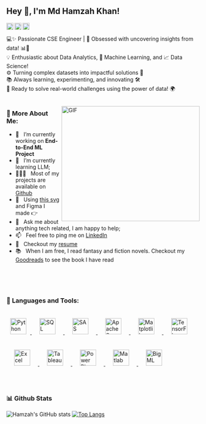 ## Hey 👋, I'm Md Hamzah Khan!
<a href='https://www.linkedin.com/in/md-hamzah-khan-ba2a93259/'><img align='left' alt="linkedin" src="https://raw.githubusercontent.com/rahul-jha98/rahul-jha98/561d474902b59c7429ec22bb73e225696c27b202/assets/linkedin.svg" height='18px'/></a>
<a href='https://x.com/hamzahkhan602'><img align='left' alt="twitter" src="https://raw.githubusercontent.com/rahul-jha98/rahul-jha98/561d474902b59c7429ec22bb73e225696c27b202/assets/twitter.svg" height='18px'/></a>
<a href="https://www.instagram.com/hamzah.khan__/">
  <img alt="Instagram" src="https://raw.githubusercontent.com/rahul-jha98/rahul-jha98/561d474902b59c7429ec22bb73e225696c27b202/assets/instagram.svg" height="18px"/>
</a>


💻✨ Passionate CSE Engineer | 🌟 Obsessed with uncovering insights from data! 📊🤖<br/>
💡 Enthusiastic about Data Analytics, 🧠 Machine Learning, and 📈 Data Science!<br/>
⚙️ Turning complex datasets into impactful solutions 🚀<br/>
📚 Always learning, experimenting, and innovating 🛠️<br/>
🎯 Ready to solve real-world challenges using the power of data! 🌍
<br/>
<br/>

<img align="right" alt="GIF" src="https://raw.githubusercontent.com/rahul-jha98/rahul-jha98/main/techstack.gif" width="360px" height="300px"/>
  
### 🧐 More About Me:

- 🔭 &nbsp; I’m currently working on **End-to-End ML Project**
- 🌱 &nbsp; I’m currently learning LLM; 
- 👨🏻‍💻 &nbsp; Most of my projects are available on [Github](https://github.com/hamzahk602?tab=repositories)
- 🎨 &nbsp; Using [this svg](https://storyset.com/illustration/javascript-frameworks/amico) and Figma I made 👉
- 💬 &nbsp; Ask me about anything tech related, I am happy to help;
- 📫 &nbsp; Feel free to ping me on [LinkedIn](https://www.linkedin.com/in/md-hamzah-khan-ba2a93259/)
- 📝 &nbsp; Checkout my [resume](https://drive.google.com/file/d/1Ac0u9TL9z8gBDG3iV5xTIbG3AAG5UWa5/view?usp=share_link)
- 📚 &nbsp; When I am free, I read fantasy and fiction novels. Checkout my [Goodreads](https://www.goodreads.com/rahul-jha98) to see the book I have read

<br>
<br>
<br>

### 🔨 Languages and Tools:

<p>
  <a href="https://www.python.org/" target="_blank ">
    <img src="https://upload.wikimedia.org/wikipedia/commons/c/c3/Python-logo-notext.svg" alt="Python" height="42" style="margin: 10px;"/>
  </a>
  <a href="https://www.microsoft.com/en-us/sql-server" target="_blank">
    <img src="https://upload.wikimedia.org/wikipedia/commons/8/87/SQL_logo.svg" alt="SQL" height="42" style="margin: 20px;"/>
  </a>
  <a href="https://www.sas.com/" target="_blank">
    <img src="https://upload.wikimedia.org/wikipedia/commons/d/df/SAS_logo.svg" alt="SAS" height="42" style="margin: 20px;"/>
  </a>
  <a href="https://spark.apache.org/" target="_blank">
    <img src="https://upload.wikimedia.org/wikipedia/commons/f/f3/Apache_Spark_logo.svg" alt="Apache Spark" height="42" style="margin: 20px;"/>
  </a>
  <a href="https://matplotlib.org/" target="_blank">
    <img src="https://upload.wikimedia.org/wikipedia/commons/8/84/Matplotlib_icon.svg" alt="Matplotlib" height="42" style="margin: 20px;"/>
  </a>
  <a href="https://www.tensorflow.org/" target="_blank">
    <img src="https://upload.wikimedia.org/wikipedia/commons/2/2d/Tensorflow_logo.svg" alt="TensorFlow" height="42" style="margin: 20px;"/>
  </a>
  <a href="https://www.microsoft.com/en-us/microsoft-365/excel" target="_blank">
    <img src="https://upload.wikimedia.org/wikipedia/commons/8/87/Microsoft_Excel_2013_logo.svg" alt="Excel" height="42" style="margin: 20px;"/>
  </a>
  <a href="https://www.tableau.com/" target="_blank">
    <img src="https://public.tableau.com/app/resources/images/tableau-public-logo.png" alt="Tableau" height="42" style="margin: 20px;"/>
  </a>
  <a href="https://powerbi.microsoft.com/" target="_blank">
    <img src="https://upload.wikimedia.org/wikipedia/commons/c/cb/Power_bi_logo_black.svg" alt="Power BI" height="42" style="margin: 20px;"/>
  </a>
  <a href="https://www.mathworks.com/products/matlab.html" target="_blank">
    <img src="https://upload.wikimedia.org/wikipedia/commons/2/21/Matlab_Logo.png" alt="Matlab" height="42" style="margin: 20px;"/>
  </a>
  <a href="https://bigml.com/" target="_blank">
    <img src="https://bigml.com/static/img/logos/bigml_icon.png" alt="BigML" height="42" style="margin: 20px;"/>
  </a>
</p>


<br>


### 📊 Github Stats
![Hamzah's GitHub stats](https://github-readme-stats.vercel.app/api?username=hamzahk602&show_icons=true)
[![Top Langs](https://github-readme-stats.vercel.app/api/top-langs/?username=hamzahk602)](https://github.com/hamzahk602/github-readme-stats)
  


</a>

<br>


